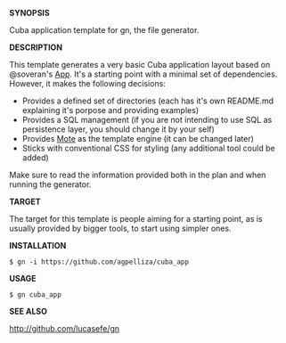 **SYNOPSIS**

Cuba application template for gn, the file generator.

**DESCRIPTION**

This template generates a very basic Cuba application layout based on @soveran's [App](https://github.com/soveran/app).
It's a starting point with a minimal set of dependencies. However, it makes the following decisions:

- Provides a defined set of directories (each has it's own README.md explaining it's porpose and providing examples)
- Provides a SQL management (if you are not intending to use SQL as persistence layer, you should change it by your self)
- Provides [Mote](https://github.com/soveran/mote) as the template engine (it can be changed later)
- Sticks with conventional CSS for styling (any additional tool could be added)

Make sure to read the information provided both in the plan and when running the generator.

**TARGET**

The target for this template is people aiming for a starting point, as is usually provided by bigger tools, to start using simpler ones.

**INSTALLATION**

    $ gn -i https://github.com/agpelliza/cuba_app

**USAGE**

    $ gn cuba_app

**SEE ALSO**

http://github.com/lucasefe/gn
